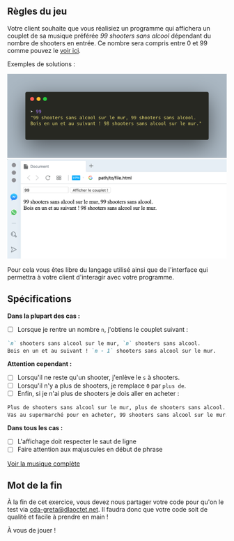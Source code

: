 ## Règles du jeu

Votre client souhaite que vous réalisiez un programme qui affichera un couplet de sa musique préférée *99 shooters sans alcool* dépendant du nombre de shooters en entrée. 
Ce nombre sera compris entre 0 et 99 comme pouvez le [voir ici](SONG.md).

Exemples de solutions :

![Image terminal](images/term-99.png)
![Image web](images/web-99.png)

Pour cela vous êtes libre du langage utilisé ainsi que de l'interface qui permettra à votre client d'interagir avec votre programme.

## Spécifications

**Dans la plupart des cas :**

- [ ] Lorsque je rentre un nombre `n`, j'obtiens le couplet suivant :

```md
`n` shooters sans alcool sur le mur, `n` shooters sans alcool.
Bois en un et au suivant ! `n - 1` shooters sans alcool sur le mur.
```

**Attention cependant :**

- [ ] Lorsqu'il ne reste qu'un shooter, j'enlève le `s` à shooters.
- [ ] Lorsqu'il n'y a plus de shooters, je remplace `0` par `plus de`.
- [ ] Enfin, si je n'ai plus de shooters je dois aller en acheter :

```md
Plus de shooters sans alcool sur le mur, plus de shooters sans alcool. 
Vas au supermarché pour en acheter, 99 shooters sans alcool sur le mur.
```

**Dans tous les cas :**

- [ ] L'affichage doit respecter le saut de ligne
- [ ] Faire attention aux majuscules en début de phrase

[Voir la musique complète](SONG.md)

## Mot de la fin

À la fin de cet exercice, vous devez nous partager votre code pour qu'on le test via cda-greta@dlaoctet.net. Il faudra donc que votre code soit de qualité et facile à prendre en main !

À vous de jouer !
